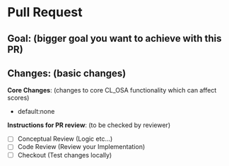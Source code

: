 # Pull Request

**Goal**:
(bigger goal you want to achieve with this PR)
- 


**Changes**:
(basic changes)
- 

**Core Changes**:
(changes to core CL_OSA functionality which can affect scores)
- default:none



**Instructions for PR review**:
(to be checked by reviewer)
- [ ] Conceptual Review (Logic etc...)
- [ ] Code Review (Review your Implementation)
- [ ] Checkout (Test changes locally)

